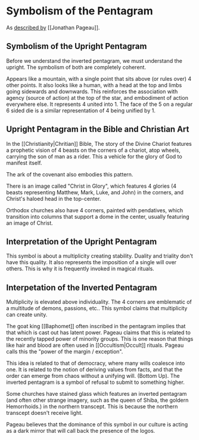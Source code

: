 # Symbolism of the Pentagram
As [described by](https://www.youtube.com/watch?v=xvwdqaCg-Zg&list=WL&index=5) [[Jonathan Pageau]].

## Symbolism of the Upright Pentagram
Before we understand the inverted pentagram, we must understand the upright. The symbolism of both are completely coherent. 

Appears like a mountain, with a single point that sits above (or rules over) 4 other points. It also looks like a human, with a head at the top and limbs going sidewards and downwards. This reinforces the association with agency (source of action) at the top of the star, and embodiment of action everywhere else. It represents 4 united into 1. The face of the 5 on a regular 6 sided die is a similar representation of 4 being unified by 1.

## Upright Pentagram in the Bible and Christian Art
In the [[Christianity|Chritian]] Bible, The story of the Divine Chariot features a prophetic vision of 4 beasts on the corners of a chariot, atop wheels, carrying the son of man as a rider. This a vehicle for the glory of God to manifest itself.

The ark of the covenant also embodies this pattern.

There is an image called "Christ in Glory", which features 4 glories (4 beasts representing Matthew, Mark, Luke, and John) in the corners, and Christ's haloed head in the top-center. 

Orthodox churches also have 4 corners, painted with pendatives, which transition into columns that support a dome in the center, usually featuring an image of Christ.

## Interpretation of the Upright Pentagram

This symbol is about a multiplicity creating stability. Duality and triality don't have this quality. It also represents the imposition of a single will over others. This is why it is frequently invoked in magical rituals.

## Interpetation of the Inverted Pentagram
Multiplicity is elevated above individuality. The 4 corners are emblematic of a multitude of demons, passions, etc.. This symbol claims that multiplicity can create unity.

The goat king [[Baphomet]] often inscribed in the pentagram implies that that which is cast out has latent power. Pageau claims that this is related to the recently tapped power of minority groups. This is one reason that things like hair and blood are often used in [[Occultism|Occult]] rituals. Pageau calls this the "power of the margin / exception". 

This idea is related to that of democracy, where many wills coalesce into one. It is related to the notion of deriving values from facts, and that the order can emerge from chaos without a unifying will. (Bottom Up). The inverted pentagram is a symbol of refusal to submit to something higher.

Some churches have stained glass which features an inverted pentagram (and often other strange imagery, such as the queen of Shiba, the goldern Hemorrhoids.) in the northern transcept. This is because the northern transcept doesn't receive light.

Pageau believes that the dominance of this symbol in our culture is acting as a dark mirror that will call back the presence of the logos.